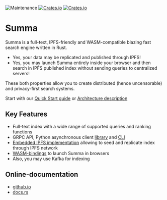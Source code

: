 ![Maintenance](https://img.shields.io/badge/maintenance-activly--developed-brightgreen.svg)
[![Crates.io](https://img.shields.io/crates/v/summa-core.svg?label=summa-core)](https://crates.io/crates/summa-core)
[![Crates.io](https://img.shields.io/crates/v/summa-server.svg?label=summa-server)](https://crates.io/crates/summa-server)

# Summa

Summa is a full-text, IPFS-friendly and WASM-compatible blazing fast search engine written in Rust.

- Yes, your data may be replicated and published through IPFS!
- Yes, you may launch Summa entirely inside your browser and then search in IPFS published index without sending queries to centralized servers!

These both properties allow you to create distributed (hence uncensorable) and privacy-first search systems.

Start with our [Quick Start guide](https://izihawa.github.io/summa/guides/quick-start) or [Architecture description](https://izihawa.github.io/summa/core/architecture)

## Key Features

- Full-text index with a wide range of supported queries and ranking functions
- GRPC API, Python asynchronous client [library](https://izihawa.github.io/summa/apis/python-api) and [CLI](https://izihawa.github.io/summa/apis/python-api)
- [Embedded IPFS implementation](https://github.com/n0-computer/iroh) allowing to seed and replicate index through IPFS network
- [WASM-bindings](https://izihawa.github.io/summa/apis/wasm-api) to launch Summa in browsers
- Also, you may use Kafka for indexing

## Online-documentation

- [github.io](https://izihawa.github.io/summa)
- [docs.rs](https://docs.rs/summa-core)

